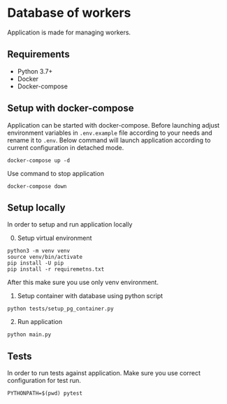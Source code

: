 # Database of workers

Application is made for managing workers.

## Requirements

- Python 3.7+
- Docker
- Docker-compose

## Setup with docker-compose

Application can be started with docker-compose. 
Before launching adjust environment variables in ```.env.example``` file according to your needs and rename it to ```.env```.
Below command will launch application according to current configuration in detached mode.

```
docker-compose up -d
```

Use command to stop application

```
docker-compose down
```

## Setup locally

In order to setup and run application locally

0. Setup virtual environment

```
python3 -m venv venv
source venv/bin/activate
pip install -U pip
pip install -r requiremetns.txt
```

After this make sure you use only venv environment.

1. Setup container with database using python script

```
python tests/setup_pg_container.py
```

2. Run application

```
python main.py
```

## Tests

In order to run tests against application.
Make sure you use correct configuration for test run.

```
PYTHONPATH=$(pwd) pytest
```
